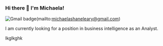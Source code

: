 ### Hi there 👋 I'm Michaela!
![Gmail badge](https://img.shields.io/badge/-michaelashaneleary@gmail.com-D14836?style=for-the-badge&logo=gmail&logoColor=white)(mailto:michaelashaneleary@gmail.com)

I am currently looking for a position in business intelligence as an Analyst.

lkglkghk

